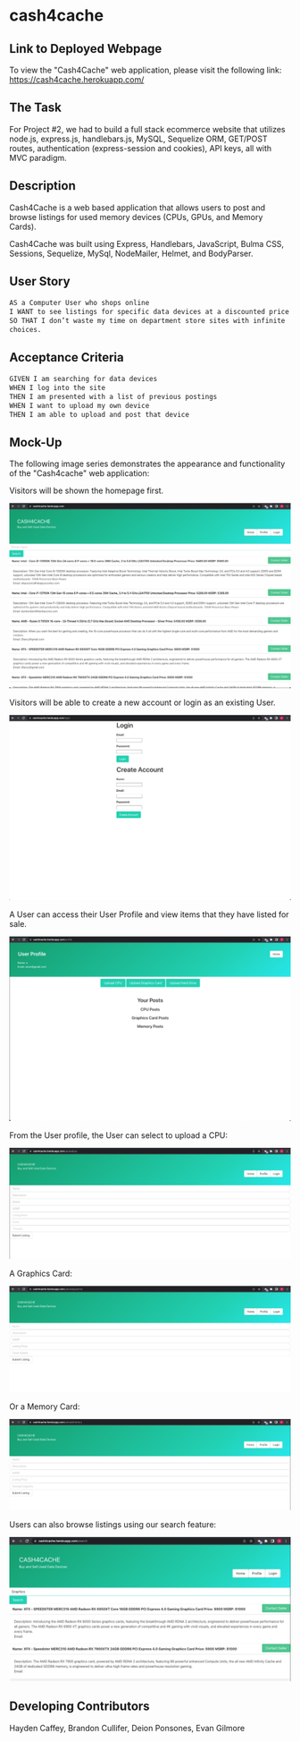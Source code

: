 # cash4cache

## Link to Deployed Webpage 
To view the "Cash4Cache" web application, please visit the following link: https://cash4cache.herokuapp.com/


## The Task

For Project #2, we had to build a full stack ecommerce website that utilizes node.js, express.js, handlebars.js, MySQL, Sequelize ORM, GET/POST routes, authentication (express-session and cookies), API keys, all with MVC paradigm. 

## Description

Cash4Cache is a web based application that allows users to post and browse listings for used memory devices (CPUs, GPUs, and Memory Cards).

Cash4Cache was built using Express, Handlebars, JavaScript, Bulma CSS, Sessions, Sequelize, MySql, NodeMailer, Helmet, and BodyParser.


## User Story

```
AS a Computer User who shops online
I WANT to see listings for specific data devices at a discounted price
SO THAT I don’t waste my time on department store sites with infinite choices.
```


## Acceptance Criteria

```
GIVEN I am searching for data devices
WHEN I log into the site
THEN I am presented with a list of previous postings
WHEN I want to upload my own device
THEN I am able to upload and post that device
```


## Mock-Up

The following image series demonstrates the appearance and functionality of the "Cash4cache" web application:

Visitors will be shown the homepage first.

![this is a screenshot of the homepage](./public/assets/Homepage.jpg)

Visitors will be able to create a new account or login as an existing User.

![this is a screenshot of the Login Page](./public/assets/Login.jpg)

A User can access their User Profile and view items that they have listed for sale.

![this is a screenshot of the User Profile page](./public/assets/userProfile.jpg)

From the User profile, the User can select to upload a CPU:

![this is a screenshot of the CPU upload page](./public/assets/CPU.jpg)

A Graphics Card:

![this is a screenshot of the Graphics card upload page](./public/assets/Graphics.jpg)

Or a Memory Card:

![this is a screenshot of the Memory card upload page](./public/assets/Memory.jpg)

Users can also browse listings using our search feature:

![this is a screenshot of the homepage with an active search parameter](./public/assets/Search.jpg)


## Developing Contributors

Hayden Caffey, Brandon Cullifer, Deion Ponsones, Evan Gilmore
